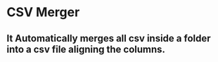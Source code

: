 # CSV Merger

## It Automatically merges all csv inside a folder into a csv file aligning the columns.

